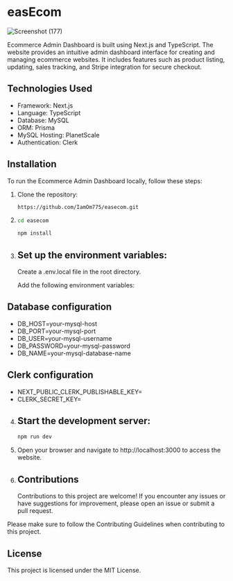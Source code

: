 # easEcom

![Screenshot (177)](https://github.com/IamOm775/easecom/assets/95044230/3b985b8a-dbac-4d49-880d-6fb3c15f1558)


Ecommerce Admin Dashboard is built using Next.js and TypeScript. The website provides an intuitive admin dashboard interface for creating and managing ecommerce websites. It includes features such as product listing, updating, sales tracking, and Stripe integration for secure checkout.

## Technologies Used

- Framework: Next.js
- Language: TypeScript 
- Database: MySQL
- ORM: Prisma
- MySQL Hosting: PlanetScale
- Authentication: Clerk

## Installation

To run the Ecommerce Admin Dashboard locally, follow these steps:

1. Clone the repository:

   ```bash
   https://github.com/IamOm775/easecom.git
   
2. ```bash
   cd easecom
   ```
   ```bash
   npm install
   ```
   
3. ## Set up the environment variables:

   Create a .env.local file in the root directory.

   Add the following environment variables:

## Database configuration
   - DB_HOST=your-mysql-host
   - DB_PORT=your-mysql-port
   - DB_USER=your-mysql-username
   - DB_PASSWORD=your-mysql-password
   - DB_NAME=your-mysql-database-name

## Clerk configuration
- NEXT_PUBLIC_CLERK_PUBLISHABLE_KEY=
- CLERK_SECRET_KEY=


4. ## Start the development server:
   ```bash
   npm run dev
5.  Open your browser and navigate to http://localhost:3000 to access the website.

6. ## Contributions
   Contributions to this project are welcome! If you encounter any issues or have suggestions for improvement, please open an issue or submit a pull request.

Please make sure to follow the Contributing Guidelines when contributing to this project.

## License
This project is licensed under the MIT License.

